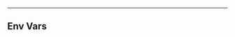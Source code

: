 <!-- Space: ZshPluginTemplate -->
<!-- Parent: Project -->
<!-- Title: Env Vars -->

<!-- Label: ZshPluginTemplate -->
<!-- Label: Project -->
<!-- Label: Env Vars -->
<!-- Include: docs/disclaimer.md -->
<!-- Include: ac:toc -->

---

## Env Vars
